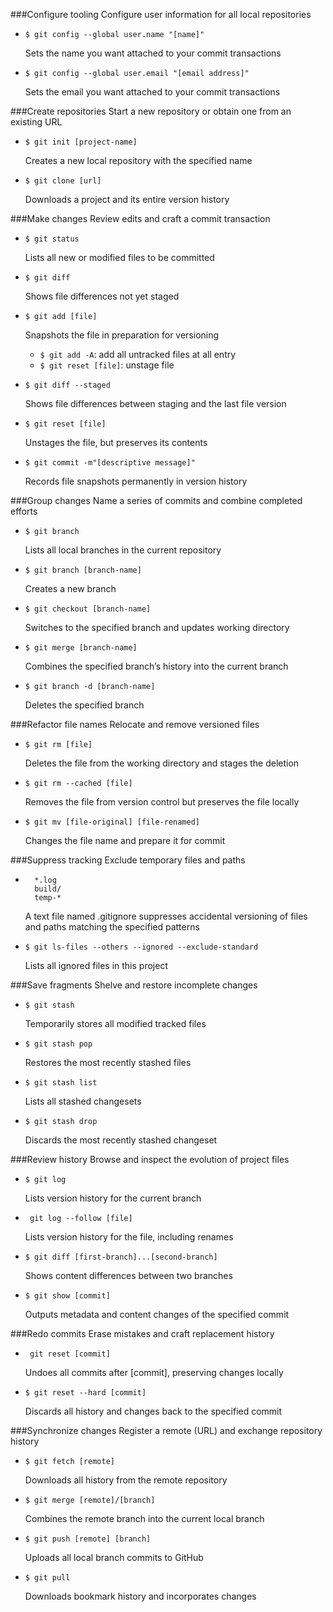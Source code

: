 ###Configure tooling
    Configure user information for all local repositories

- ```$ git config --global user.name "[name]"```

    Sets the name you want attached to your commit transactions

- ```$ git config --global user.email "[email address]"```

    Sets the email you want attached to your commit transactions

###Create repositories
    Start a new repository or obtain one from an existing URL

- ```$ git init [project-name]```

    Creates a new local repository with the specified name

- ```$ git clone [url]```

    Downloads a project and its entire version history

###Make changes
    Review edits and craft a commit transaction

- ```$ git status```

    Lists all new or modified files to be committed

- ```$ git diff```

    Shows file differences not yet staged

- ```$ git add [file]```

    Snapshots the file in preparation for versioning
    - ```$ git add -A```: add all untracked files at all entry
    - ```$ git reset [file]```: unstage file

- ```$ git diff --staged```

    Shows file differences between staging and the last file version

- ```$ git reset [file]```

    Unstages the file, but preserves its contents

- ```$ git commit -m"[descriptive message]"```

    Records file snapshots permanently in version history

###Group changes
    Name a series of commits and combine completed efforts

- ```$ git branch```

    Lists all local branches in the current repository

- ```$ git branch [branch-name]```

    Creates a new branch

- ```$ git checkout [branch-name]```

    Switches to the specified branch and updates working directory

- ```$ git merge [branch-name]```

    Combines the specified branch’s history into the current branch

- ```$ git branch -d [branch-name]```

    Deletes the specified branch

###Refactor file names
    Relocate and remove versioned files

- ```$ git rm [file]```

    Deletes the file from the working directory and stages the deletion

- ```$ git rm --cached [file]```

    Removes the file from version control but preserves the file locally

- ```$ git mv [file-original] [file-renamed]```

    Changes the file name and prepare it for commit

###Suppress tracking
    Exclude temporary files and paths
- ```
    *.log
    build/
    temp-*
    ```
    A text file named .gitignore suppresses accidental versioning of files and paths matching the specified patterns

- ```$ git ls-files --others --ignored --exclude-standard```

    Lists all ignored files in this project

###Save fragments
    Shelve and restore incomplete changes

- ```$ git stash```

    Temporarily stores all modified tracked files

- ```$ git stash pop```

    Restores the most recently stashed files

- ```$ git stash list```

    Lists all stashed changesets

- ```$ git stash drop```

    Discards the most recently stashed changeset

###Review history
    Browse and inspect the evolution of project files

- ```$ git log```

    Lists version history for the current branch

- ``` git log --follow [file]```

    Lists version history for the file, including renames

- ```$ git diff [first-branch]...[second-branch]```

    Shows content differences between two branches

- ```$ git show [commit]```

    Outputs metadata and content changes of the specified commit

###Redo commits
    Erase mistakes and craft replacement history

- ``` git reset [commit]```

    Undoes all commits after [commit], preserving changes locally

- ```$ git reset --hard [commit]```

    Discards all history and changes back to the specified commit

###Synchronize changes
    Register a remote (URL) and exchange repository history

- ```$ git fetch [remote]```

    Downloads all history from the remote repository

- ```$ git merge [remote]/[branch]```

    Combines the remote branch into the current local branch

- ```$ git push [remote] [branch]```

    Uploads all local branch commits to GitHub

- ```$ git pull```

    Downloads bookmark history and incorporates changes